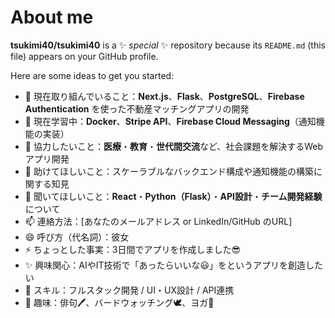 # About me


**tsukimi40/tsukimi40** is a ✨ _special_ ✨ repository because its `README.md` (this file) appears on your GitHub profile.

Here are some ideas to get you started:

- 🔭 現在取り組んでいること：**Next.js**、**Flask**、**PostgreSQL**、**Firebase Authentication** を使った不動産マッチングアプリの開発  
- 🌱 現在学習中：**Docker**、**Stripe API**、**Firebase Cloud Messaging**（通知機能の実装）  
- 👯 協力したいこと：**医療**・**教育**・**世代間交流**など、社会課題を解決するWebアプリ開発  
- 🤔 助けてほしいこと：スケーラブルなバックエンド構成や通知機能の構築に関する知見  
- 💬 聞いてほしいこと：**React**・**Python（Flask）**・**API設計**・**チーム開発経験**について  
- 📫 連絡方法：[あなたのメールアドレス or LinkedIn/GitHub のURL]  
- 😄 呼び方（代名詞）：彼女  
- ⚡ ちょっとした事実：3日間でアプリを作成しました😎  
- ✨ 興味関心：AIやIT技術で「あったらいいな😃」をというアプリを創造したい
- 🏅 スキル：フルスタック開発 / UI・UX設計 / API連携  
- 🎨 趣味：俳句🖊、バードウォッチング🕊、ヨガ🤟
